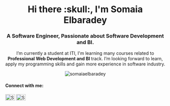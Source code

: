 <h1 align="center">Hi there :skull:, I'm Somaia Elbaradey</h1>
<h3 align="center">A Software Engineer, Passionate about Software Development and BI.</h3>

 <p align="center"> I’m currently a student at ITI, I'm learning many courses related to <b> Professional Web Development and BI </b> track.
  I’m looking forward to learn, apply my programming skills and gain more experience in software industry.</p>

<p align="center"><img src="https://github-readme-stats.vercel.app/api/top-langs?username=somaiaelbaradey&show_icons=true&locale=en&layout=compact" alt="somaiaelbaradey" /></p>
 
<h4 align="left">Connect with me:</h4>
<p align="left">
<a href="https://www.linkedin.com/in/somaiaelbaradey/" target="blank"><img align="center" src="https://cdn.jsdelivr.net/npm/simple-icons@3.0.1/icons/linkedin.svg" alt="Somaia Elbaradey" height="20" width="30" /></a>
  <a href="mailto:somayaelbaradey@gmail.com" target="blank"><img align="center" src="https://cdn.jsdelivr.net/npm/simple-icons@3.0.1/icons/gmail.svg" alt="Somaya Elbaradey" height="20" width="30" /></a>

  </p>
